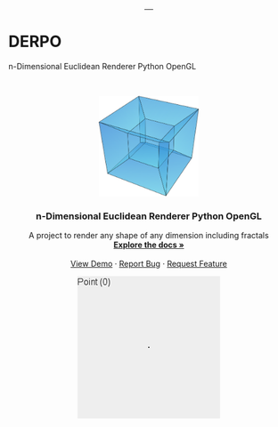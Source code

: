 <!--
Nothing here
-->
<p align="center">
  <a href="https://github.com/acalasanzs/derpo/edit/contributors">
    <img alt="" src="https://img.shields.io/github/contributors/acalasanzs/derpo?style=for-the-badge" />
  <a/>
  <a href="https://github.com/acalasanzs/derpo/network/members">
    <img alt="" src="https://img.shields.io/github/forks/acalasanzs/derpo.svg?style=for-the-badge" />
  <a/>
  <a href="https://github.com/acalasanzs/derpo/stargazers">
    <img alt="" src="https://img.shields.io/github/stars/acalasanzs/derpo.svg?style=for-the-badge" />
  <a/>
  <a href="https://github.com/acalasanzs/derpo/issues">
    <img alt="" src="https://img.shields.io/github/issues/acalasanzs/derpo.svg?style=for-the-badge" />
  <a/>
  <a href="https://github.com/acalasanzs/derpo/blob/main/LICENSE">
    <img alt="" src="https://img.shields.io/github/license/acalasanzs/derpo.svg?style=for-the-badge" />
  <a/>
</p>
    
# DERPO
n-Dimensional Euclidean Renderer Python OpenGL

<!-- PROJECT LOGO -->
<br />
<p align="center">
  <a href="https://github.com/acalasanzs/derpo">
    <img src="icon.png" alt="Icon" width="180" height="180">
  </a>

  <h3 align="center">n-Dimensional Euclidean Renderer Python OpenGL</h3>

  <p align="center">
    A project to render any shape of any dimension including fractals
    <br />
    <a href="https://github.com/acalasanzs/derpo"><strong>Explore the docs »</strong></a>
    <br />
    <br />
    <a href="https://github.com/acalasanzs/derpo">View Demo</a>
    ·
    <a href="https://github.com/acalasanzs/derpo/issues">Report Bug</a>
    ·
    <a href="https://github.com/acalasanzs/derpo/issues">Request Feature</a>
  </p>
</p>
<p align="center">
    <img alt="" src="From_Point_to_Tesseract_(Looped_Version).gif" />
</p>
